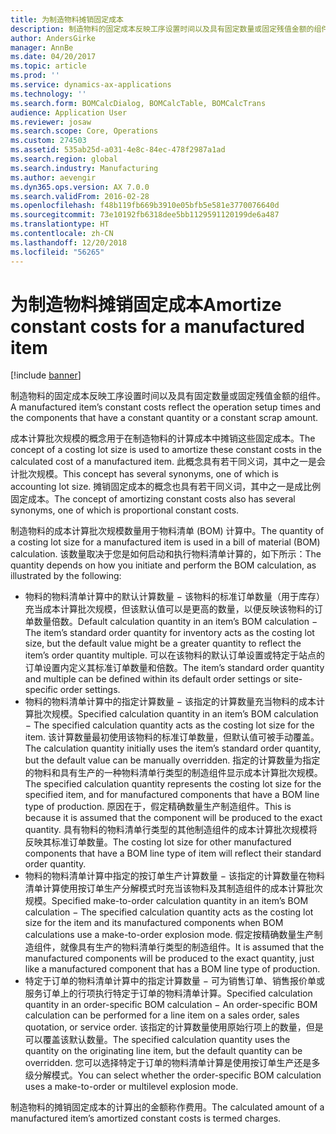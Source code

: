 ```yaml
---
title: 为制造物料摊销固定成本
description: 制造物料的固定成本反映工序设置时间以及具有固定数量或固定残值金额的组件。
author: AndersGirke
manager: AnnBe
ms.date: 04/20/2017
ms.topic: article
ms.prod: ''
ms.service: dynamics-ax-applications
ms.technology: ''
ms.search.form: BOMCalcDialog, BOMCalcTable, BOMCalcTrans
audience: Application User
ms.reviewer: josaw
ms.search.scope: Core, Operations
ms.custom: 274503
ms.assetid: 535ab25d-a031-4e8c-84ec-478f2987a1ad
ms.search.region: global
ms.search.industry: Manufacturing
ms.author: aevengir
ms.dyn365.ops.version: AX 7.0.0
ms.search.validFrom: 2016-02-28
ms.openlocfilehash: f48b119fb669b3910e05bfb5e581e3770076640d
ms.sourcegitcommit: 73e10192fb6318dee5bb1129591120199de6a487
ms.translationtype: HT
ms.contentlocale: zh-CN
ms.lasthandoff: 12/20/2018
ms.locfileid: "56265"
---
```

# <a name="amortize-constant-costs-for-a-manufactured-item"></a><span data-ttu-id="03f27-103">为制造物料摊销固定成本</span><span class="sxs-lookup"><span data-stu-id="03f27-103">Amortize constant costs for a manufactured item</span></span>

[!include [banner](../includes/banner.md)]

<span data-ttu-id="03f27-104">制造物料的固定成本反映工序设置时间以及具有固定数量或固定残值金额的组件。</span><span class="sxs-lookup"><span data-stu-id="03f27-104">A manufactured item’s constant costs reflect the operation setup times and the components that have a constant quantity or a constant scrap amount.</span></span> 

<span data-ttu-id="03f27-105">成本计算批次规模的概念用于在制造物料的计算成本中摊销这些固定成本。</span><span class="sxs-lookup"><span data-stu-id="03f27-105">The concept of a costing lot size is used to amortize these constant costs in the calculated cost of a manufactured item.</span></span> <span data-ttu-id="03f27-106">此概念具有若干同义词，其中之一是会计批次规模。</span><span class="sxs-lookup"><span data-stu-id="03f27-106">This concept has several synonyms, one of which is accounting lot size.</span></span> <span data-ttu-id="03f27-107">摊销固定成本的概念也具有若干同义词，其中之一是成比例固定成本。</span><span class="sxs-lookup"><span data-stu-id="03f27-107">The concept of amortizing constant costs also has several synonyms, one of which is proportional constant costs.</span></span>

<span data-ttu-id="03f27-108">制造物料的成本计算批次规模数量用于物料清单 (BOM) 计算中。</span><span class="sxs-lookup"><span data-stu-id="03f27-108">The quantity of a costing lot size for a manufactured item is used in a bill of material (BOM) calculation.</span></span> <span data-ttu-id="03f27-109">该数量取决于您是如何启动和执行物料清单计算的，如下所示：</span><span class="sxs-lookup"><span data-stu-id="03f27-109">The quantity depends on how you initiate and perform the BOM calculation, as illustrated by the following:</span></span>

-   <span data-ttu-id="03f27-110">物料的物料清单计算中的默认计算数量 − 该物料的标准订单数量（用于库存）充当成本计算批次规模，但该默认值可以是更高的数量，以便反映该物料的订单数量倍数。</span><span class="sxs-lookup"><span data-stu-id="03f27-110">Default calculation quantity in an item’s BOM calculation − The item’s standard order quantity for inventory acts as the costing lot size, but the default value might be a greater quantity to reflect the item’s order quantity multiple.</span></span> <span data-ttu-id="03f27-111">可以在该物料的默认订单设置或特定于站点的订单设置内定义其标准订单数量和倍数。</span><span class="sxs-lookup"><span data-stu-id="03f27-111">The item’s standard order quantity and multiple can be defined within its default order settings or site-specific order settings.</span></span>
-   <span data-ttu-id="03f27-112">物料的物料清单计算中的指定计算数量 − 该指定的计算数量充当物料的成本计算批次规模。</span><span class="sxs-lookup"><span data-stu-id="03f27-112">Specified calculation quantity in an item’s BOM calculation − The specified calculation quantity acts as the costing lot size for the item.</span></span> <span data-ttu-id="03f27-113">该计算数量最初使用该物料的标准订单数量，但默认值可被手动覆盖。</span><span class="sxs-lookup"><span data-stu-id="03f27-113">The calculation quantity initially uses the item’s standard order quantity, but the default value can be manually overridden.</span></span> <span data-ttu-id="03f27-114">指定的计算数量为指定的物料和具有生产的一种物料清单行类型的制造组件显示成本计算批次规模。</span><span class="sxs-lookup"><span data-stu-id="03f27-114">The specified calculation quantity represents the costing lot size for the specified item, and for manufactured components that have a BOM line type of production.</span></span> <span data-ttu-id="03f27-115">原因在于，假定精确数量生产制造组件。</span><span class="sxs-lookup"><span data-stu-id="03f27-115">This is because it is assumed that the component will be produced to the exact quantity.</span></span> <span data-ttu-id="03f27-116">具有物料的物料清单行类型的其他制造组件的成本计算批次规模将反映其标准订单数量。</span><span class="sxs-lookup"><span data-stu-id="03f27-116">The costing lot size for other manufactured components that have a BOM line type of item will reflect their standard order quantity.</span></span>
-   <span data-ttu-id="03f27-117">物料的物料清单计算中指定的按订单生产计算数量 − 该指定的计算数量在物料清单计算使用按订单生产分解模式时充当该物料及其制造组件的成本计算批次规模。</span><span class="sxs-lookup"><span data-stu-id="03f27-117">Specified make-to-order calculation quantity in an item’s BOM calculation − The specified calculation quantity acts as the costing lot size for the item and its manufactured components when BOM calculations use a make-to-order explosion mode.</span></span> <span data-ttu-id="03f27-118">假定按精确数量生产制造组件，就像具有生产的物料清单行类型的制造组件。</span><span class="sxs-lookup"><span data-stu-id="03f27-118">It is assumed that the manufactured components will be produced to the exact quantity, just like a manufactured component that has a BOM line type of production.</span></span>
-   <span data-ttu-id="03f27-119">特定于订单的物料清单计算中的指定计算数量 − 可为销售订单、销售报价单或服务订单上的行项执行特定于订单的物料清单计算。</span><span class="sxs-lookup"><span data-stu-id="03f27-119">Specified calculation quantity in an order-specific BOM calculation − An order-specific BOM calculation can be performed for a line item on a sales order, sales quotation, or service order.</span></span> <span data-ttu-id="03f27-120">该指定的计算数量使用原始行项上的数量，但是可以覆盖该默认数量。</span><span class="sxs-lookup"><span data-stu-id="03f27-120">The specified calculation quantity uses the quantity on the originating line item, but the default quantity can be overridden.</span></span> <span data-ttu-id="03f27-121">您可以选择特定于订单的物料清单计算是使用按订单生产还是多级分解模式。</span><span class="sxs-lookup"><span data-stu-id="03f27-121">You can select whether the order-specific BOM calculation uses a make-to-order or multilevel explosion mode.</span></span>

<span data-ttu-id="03f27-122">制造物料的摊销固定成本的计算出的金额称作费用。</span><span class="sxs-lookup"><span data-stu-id="03f27-122">The calculated amount of a manufactured item’s amortized constant costs is termed charges.</span></span>






